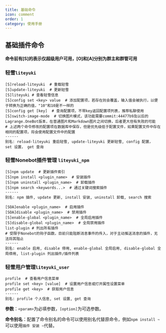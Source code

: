 ```yaml
---
title: 基础命令
icon: comment
order: 1
category: 使用手册
---
```


## 基础插件命令

#### 命令前有[S]的表示仅超级用户可用，[O]和[A]分别为群主和群管可用

### 轻雪`liteyuki`

```shell
[S]reload-liteyuki  # 重载轻雪
[S]update-liteyuki  # 更新轻雪
[S]liteyuki # 查看轻雪信息
[S]config set <key> value  # 添加配置项，若存在则会覆盖，输入值会被执行，以便于转换为正确的值，"10"和10是不一样的
[S]config get [key]  # 查询配置项，不带key返回配置项列表，推荐私聊使用
[S]switch-image-mode  # 切换图片模式，该功能需要commit:44477b9及以后的Lagrange.OneBot版本，在普通图片和Markdown图片之间切换，后者更大但有失败的可能
# 上述两个命令修改的配置项在数据库中保存，但是优先级低于配置文件，如果配置文件中存在相同的配置项，将会使用配置文件中的配置
------
别名: reload-liteyuki 重启轻雪, update-liteyuki 更新轻雪, config 配置， set 设置， get 查询
```

### 轻雪Nonebot插件管理 `liteyuki_npm`

```shell
[S]npm update  # 更新插件索引
[S]npm install <plugin_name>  # 安装插件
[S]npm uninstall <plugin_name>  # 卸载插件
[S]npm search <keywords...>  # 通过关键词搜索插件
------
别名: npm 插件, update 更新, install 安装, uninstall 卸载, search 搜索
```

```shell
[SOA]enable <plugin_name>  # 启用插件
[SOA]disable <plugin_name>  # 禁用插件
[S]enable-global <plugin_name>  # 全局启用插件
[S]disable-global <plugin_name>  # 全局禁用插件
list-plugin # 列出所有插件
# 受限于Nonebot的钩子函数，目前只能阻断消息事件的传入，对于主动推送消息的插件，无法将其阻止
------
别名: enable 启用, disable 停用, enable-global 全局启用, disable-global 全局停用, list-plugin 列出插件/插件列表
```

### 轻雪用户管理`liteyuki_user`

```shell
profile  # 查看用户信息菜单
profile set <key> [value]  # 设置用户信息或打开属性设置菜单
profile get <key>  # 获取用户信息
------
别名: profile 个人信息, set 设置, get 查询
```

**参数**：`<param>`为必填参数，`[option]`为可选参数。

**命令别名**：配置了命令别名的命令可以使用别名代替原命令，例如`npm install ~`可以使用`插件 安装 ~`代替。
